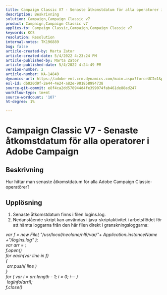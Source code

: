 ```yaml
---
title: Campaign Classic V7 - Senaste åtkomstdatum för alla operatorer i Adobe Campaign
description: Beskrivning
solution: Campaign,Campaign Classic v7
product: Campaign,Campaign Classic v7
applies-to: Campaign Classic,Campaign,Campaign Classic v7
keywords: KCS
resolution: Resolution
internal-notes: TK196889
bug: false
article-created-by: Marta Zator
article-created-date: 5/4/2022 4:23:24 PM
article-published-by: Marta Zator
article-published-date: 5/4/2022 4:24:49 PM
version-number: 2
article-number: KA-14849
dynamics-url: https://adobe-ent.crm.dynamics.com/main.aspx?forceUCI=1&pagetype=entityrecord&etn=knowledgearticle&id=83ef7582-c6cb-ec11-a7b5-6045bd00d4f5
exl-id: db020d9f-2e44-4e24-a82e-901858994738
source-git-commit: e8f4ca2dd578944d4fe399074fab461de88ad247
workflow-type: tm+mt
source-wordcount: '107'
ht-degree: 1%

---
```


# Campaign Classic V7 - Senaste åtkomstdatum för alla operatorer i Adobe Campaign

## Beskrivning


Hur hittar man senaste åtkomstdatum för alla Adobe Campaign Classic-operatörer?


## Upplösning


1. Senaste åtkomstdatum finns i filen logins.log.
2. Nedanstående skript kan användas i java-skriptaktivitet i arbetsflödet för att hämta loggarna från den här filen direkt i granskningsloggarna:

*var f = new File( &quot;/usr/local/neolane/nl6/var/&quot;+ Application.instanceName +&quot;/logins.log&quot; );
<br>var arr = ;
<br>f.open()
<br>for each(var line in f)
<br>{
<br> arr.push( line )
<br>}
<br>for ( var i = arr.length - 1; i = 0; i— )
<br> logInfo(arri);
<br>f.close()*
